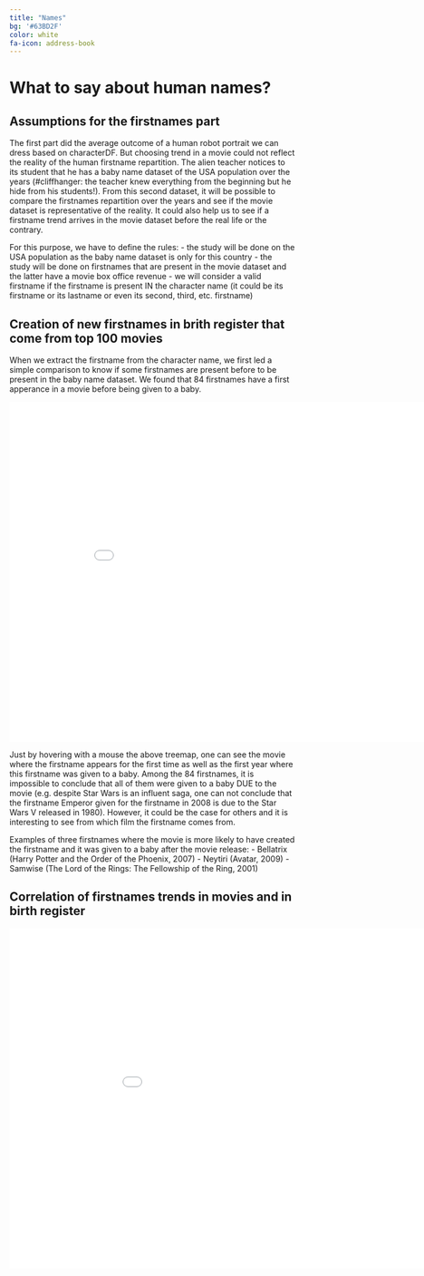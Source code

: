 ```yaml
---
title: "Names"
bg: '#63BD2F'
color: white
fa-icon: address-book
---
```


# What to say about human names?

## Assumptions for the firstnames part

The first part did the average outcome of a human robot portrait we can dress based on characterDF. But choosing trend in a movie could not reflect the reality of the human firstname repartition. The alien teacher notices to its student that he has a baby name dataset of the USA population over the years (#cliffhanger: the teacher knew everything from the beginning but he hide from his students!). From this second dataset, it will be possible to compare the firstnames repartition over the years and see if the movie dataset is representative of the reality. It could also help us to see if a firstname trend arrives in the movie dataset before the real life or the contrary.

For this purpose, we have to define the rules:
    - the study will be done on the USA population as the baby name dataset is only for this country
    - the study will be done on firstnames that are present in the movie dataset and the latter have a movie box office revenue
    - we will consider a valid firstname if the firstname is present IN the character name (it could be its firstname or its lastname or even its second, third, etc. firstname)

## Creation of new firstnames in brith register that come from top 100 movies

When we extract the firstname from the character name, we first led a simple comparison to know if some firstnames are present before to be present in the baby name dataset. We found that 84 firstnames have a first apperance in a movie before being given to a baby.

<iframe src="img/html/treemap_top_100_characters.html" width="900" height="600" frameborder="0" style="border: 0px"></iframe>

Just by hovering with a mouse the above treemap, one can see the movie where the firstname appears for the first time as well as the first year where this firstname was given to a baby. Among the 84 firstnames, it is impossible to conclude that all of them were given to a baby DUE to the movie (e.g. despite Star Wars is an influent saga, one can not conclude that the firstname Emperor given for the firstname in 2008 is due to the Star Wars V released in 1980). However, it could be the case for others and it is interesting to see from which film the firstname comes from. 

Examples of three firstnames where the movie is more likely to have created the firstname and it was given to a baby after the movie release:
    - Bellatrix (Harry Potter and the Order of the Phoenix, 2007)
    - Neytiri (Avatar, 2009)
    - Samwise (The Lord of the Rings: The Fellowship of the Ring, 2001)

## Correlation of firstnames trends in movies and in birth register



<iframe src="img/html/linechart_normalized_frequency_of_some_arbitrary_chosen_firstnames_in_movies_and_in_birth.html" width="1000" height="600" frameborder="0" style="border: 0px"></iframe>

